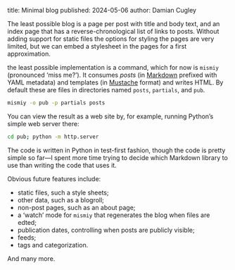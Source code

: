 title: Minimal blog
published: 2024-05-06
author: Damian Cugley

The least possible blog is a page per post with title and body text, and 
an index page that has a reverse-chronological list of links to posts. Without
adding support for static files the options for styling the pages are very
limited, but we can embed a stylesheet in the pages for a first approximation.

the least possible implementation is a command, which for now is `mismiy`
(pronounced ‘miss me?’). It consumes _posts_ (in [Markdown][] prefixed with YAML
metadata) and templates (in [Mustache][] format) and writes HTML. By default
these are files in directories named `posts`, `partials`, and `pub`.

```sh
mismiy -o pub -p partials posts
```

You can view the result as a web site by, for example, running Python’s
simple web server there:

```sh
cd pub; python -m http.server
```

The code is written in Python in test-first fashion, though the code is pretty
simple so far—I spent more time trying to decide which Markdown library to
use than writing the code that uses it.

Obvious future features include:
- static files, such a style sheets;
- other data, such as a blogroll;
- non-post pages, such as an about page;
- a ‘watch’ mode for `mismiy` that regenerates the blog when files are edted;
- publication dates, controlling when posts are publicly visible;
- feeds;
- tags and categorization.

And many more.


[markdown]: https://commonmark.org
[mustache]: http://mustache.github.io
